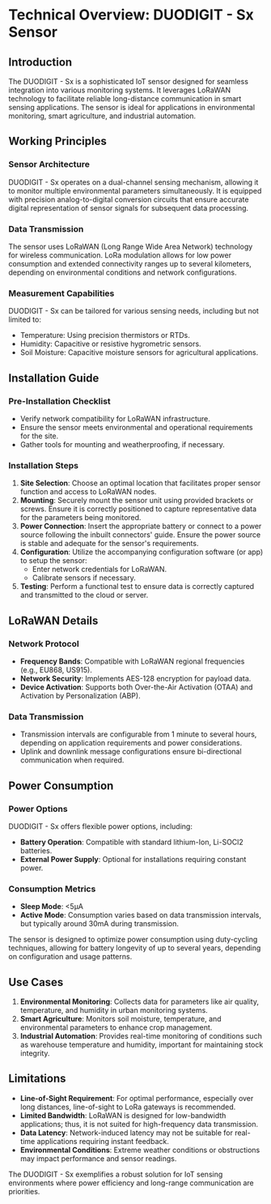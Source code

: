 # Technical Overview: DUODIGIT - Sx Sensor

## Introduction
The DUODIGIT - Sx is a sophisticated IoT sensor designed for seamless integration into various monitoring systems. It leverages LoRaWAN technology to facilitate reliable long-distance communication in smart sensing applications. The sensor is ideal for applications in environmental monitoring, smart agriculture, and industrial automation.

## Working Principles

### Sensor Architecture
DUODIGIT - Sx operates on a dual-channel sensing mechanism, allowing it to monitor multiple environmental parameters simultaneously. It is equipped with precision analog-to-digital conversion circuits that ensure accurate digital representation of sensor signals for subsequent data processing.

### Data Transmission
The sensor uses LoRaWAN (Long Range Wide Area Network) technology for wireless communication. LoRa modulation allows for low power consumption and extended connectivity ranges up to several kilometers, depending on environmental conditions and network configurations.

### Measurement Capabilities
DUODIGIT - Sx can be tailored for various sensing needs, including but not limited to:

- Temperature: Using precision thermistors or RTDs.
- Humidity: Capacitive or resistive hygrometric sensors.
- Soil Moisture: Capacitive moisture sensors for agricultural applications.

## Installation Guide

### Pre-Installation Checklist
- Verify network compatibility for LoRaWAN infrastructure.
- Ensure the sensor meets environmental and operational requirements for the site.
- Gather tools for mounting and weatherproofing, if necessary.

### Installation Steps
1. **Site Selection**: Choose an optimal location that facilitates proper sensor function and access to LoRaWAN nodes.
2. **Mounting**: Securely mount the sensor unit using provided brackets or screws. Ensure it is correctly positioned to capture representative data for the parameters being monitored.
3. **Power Connection**: Insert the appropriate battery or connect to a power source following the inbuilt connectors' guide. Ensure the power source is stable and adequate for the sensor's requirements.
4. **Configuration**: Utilize the accompanying configuration software (or app) to setup the sensor:
   - Enter network credentials for LoRaWAN.
   - Calibrate sensors if necessary.
5. **Testing**: Perform a functional test to ensure data is correctly captured and transmitted to the cloud or server.

## LoRaWAN Details

### Network Protocol
- **Frequency Bands**: Compatible with LoRaWAN regional frequencies (e.g., EU868, US915).
- **Network Security**: Implements AES-128 encryption for payload data.
- **Device Activation**: Supports both Over-the-Air Activation (OTAA) and Activation by Personalization (ABP).

### Data Transmission
- Transmission intervals are configurable from 1 minute to several hours, depending on application requirements and power considerations.
- Uplink and downlink message configurations ensure bi-directional communication when required.

## Power Consumption

### Power Options
DUODIGIT - Sx offers flexible power options, including:
- **Battery Operation**: Compatible with standard lithium-Ion, Li-SOCl2 batteries.
- **External Power Supply**: Optional for installations requiring constant power.

### Consumption Metrics
- **Sleep Mode**: <5µA
- **Active Mode**: Consumption varies based on data transmission intervals, but typically around 30mA during transmission.
  
The sensor is designed to optimize power consumption using duty-cycling techniques, allowing for battery longevity of up to several years, depending on configuration and usage patterns.

## Use Cases

1. **Environmental Monitoring**: Collects data for parameters like air quality, temperature, and humidity in urban monitoring systems.
2. **Smart Agriculture**: Monitors soil moisture, temperature, and environmental parameters to enhance crop management.
3. **Industrial Automation**: Provides real-time monitoring of conditions such as warehouse temperature and humidity, important for maintaining stock integrity.

## Limitations

- **Line-of-Sight Requirement**: For optimal performance, especially over long distances, line-of-sight to LoRa gateways is recommended.
- **Limited Bandwidth**: LoRaWAN is designed for low-bandwidth applications; thus, it is not suited for high-frequency data transmission.
- **Data Latency**: Network-induced latency may not be suitable for real-time applications requiring instant feedback.
- **Environmental Conditions**: Extreme weather conditions or obstructions may impact performance and sensor readings.

The DUODIGIT - Sx exemplifies a robust solution for IoT sensing environments where power efficiency and long-range communication are priorities.